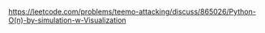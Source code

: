 https://leetcode.com/problems/teemo-attacking/discuss/865026/Python-O(n)-by-simulation-w-Visualization